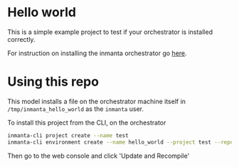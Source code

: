# Hello world


This is a simple example project to test if your orchestrator is installed correctly.

For instruction on installing the inmanta orchestrator go [here](https://docs.inmanta.com/community/latest/install.html).


# Using this repo

This model installs a file on the orchestrator machine itself in `/tmp/inmanta_hello_world` as the `inmanta` user.

To install this project from the CLI, on the orchestrator
```bash
inmanta-cli project create --name test
inmanta-cli environment create --name hello_world --project test --repo-url git@github.com:inmanta/hello_world.git

```
Then go to the web console and click 'Update and Recompile'





